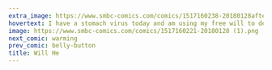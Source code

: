 ```yaml
---
extra_image: https://www.smbc-comics.com/comics/1517160238-20180128after (1).png
hovertext: I have a stomach virus today and am using my free will to decide not to be clever here.
image: https://www.smbc-comics.com/comics/1517160221-20180128 (1).png
next_comic: warming
prev_comic: belly-button
title: Will He
---
```


